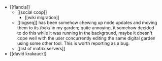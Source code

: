 - [[flancia]]
  - [[social coop]]
    - [[wiki migration]]
  - [[logseq]] has been somehow chewing up node updates and moving them to its /bak/ in my garden; quite annoying, it somehow decided to do this while it was running in the background, maybe it doesn't cope well with the user concurrently editing the same digital garden using some other tool. This is worth reporting as a bug.
  - [[list of matrix servers]]
- [[david krakauer]]
